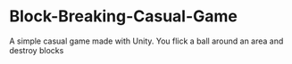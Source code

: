 # Block-Breaking-Casual-Game
A simple casual game made with Unity. You flick a ball around an area and destroy blocks
